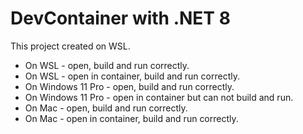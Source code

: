 # DevContainer with .NET 8

This project created on WSL.

- On WSL - open, build and run correctly.
- On WSL - open in container, build and run correctly.
- On Windows 11 Pro - open, build and run correctly.
- On Windows 11 Pro - open in container but can not build and run.
- On Mac - open, build and run correctly.
- On Mac - open in container, build and run correctly.
